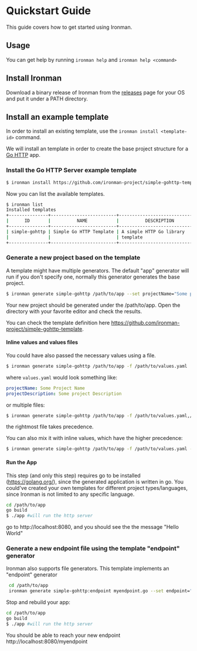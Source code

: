 # Quickstart Guide

This guide covers how to get started using Ironman.

## Usage

You can get help by running ```ironman help``` and ```ironman help <command>```

## Install Ironman

Download a binary release of Ironman from the [releases](https://github.com/ironman-project/ironman/releases) page for your OS and put it under a PATH directory.

## Install an example template

In order to install an existing template, use the ```ironman install <template-id>``` command.

We will install an template in order to create the base project structure for a  [Go HTTP](https://golang.org/pkg/net/http/) app.


### Install the Go HTTP Server example template

```bash
$ ironman install https://github.com/ironman-project/simple-gohttp-template.git
```

Now you can list the available templates.

```bash
$ ironman list
Installed templates
+---------------+-------------------------+--------------------------------+
|      ID       |          NAME           |          DESCRIPTION           |
+---------------+-------------------------+--------------------------------+
| simple-gohttp | Simple Go HTTP Template | A simple HTTP Go library       |
|               |                         | template                       |
+---------------+-------------------------+--------------------------------+
```



### Generate a new project based on the template

A template might have multiple generators. The default "app" generator will run if you don't specify one, normally this generator generates the base project.

```bash
$ ironman generate simple-gohttp /path/to/app --set projectName="Some project name",projectDescription="Some project description"
```

Your new project should be generated under the /path/to/app. Open the directory with your favorite editor and check the results.

You can check the template definition here https://github.com/ironman-project/simple-gohttp-template.

#### Inline values and values files

You could have also passed the necessary values using a file.

```bash
$ ironman generate simple-gohttp /path/to/app -f /path/to/values.yaml
```

where ```values.yaml``` would look something like:

```yaml
projectName: Some Project Name
projectDescription: Some project Description
```

or multiple files:

```bash
$ ironman generate simple-gohttp /path/to/app -f /path/to/values.yaml,/path/to/values2.yaml
```

the rightmost file takes precedence. 

You can also mix it with inline values, which have the higher precedence: 

```bash
$ ironman generate simple-gohttp /path/to/app -f /path/to/values.yaml --set projectName="Higher Precedence Project Name"
```

#### Run the App

This step (and only this step) requires go to be installed (https://golang.org/), since the generated application is written in go. You could've created your own templates for different project types/languages, since Ironman is not limited to any specific language. 

```bash
cd /path/to/app
go build 
$ ./app #will run the http server
```

go to http://localhost:8080, and you should see the the message "Hello World"


### Generate a new endpoint file using the template "endpoint" generator

Ironman also supports file generators. This template implements an "endpoint" generator

```bash
 cd /path/to/app
 ironman generate simple-gohttp:endpoint myendpoint.go --set endpoint="/myendpoint"
```

Stop and rebuild your app:

```bash
cd /path/to/app
go build 
$ ./app #will run the http server
```

You should be able to reach your new endpoint http://localhost:8080/myendpoint


